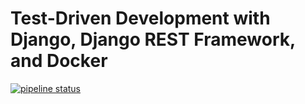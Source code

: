 # Test-Driven Development with Django, Django REST Framework, and Docker

[![pipeline status](https://gitlab.com/mindfigment1/django-tdd-docker/badges/main/pipeline.svg)](https://gitlab.com/mindfigment1/django-tdd-docker/commits/main)
